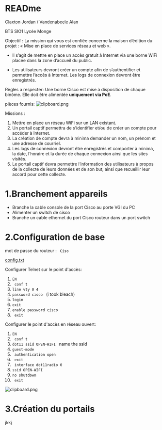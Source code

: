 # READme

Claxton Jordan / Vandenabeele Alan

BTS SIO1
Lycée Monge

Objectif : La mission qui vous est confiée concerne la maison d’édition du projet : « Mise en place de services réseau et web ».

* Il s’agit de mettre en place un accès gratuit à Internet via une borne WiFi placée dans la zone d’accueil du public.

* Les utilisateurs devront créer un compte afin de s’authentifier et permettre l’accès à Internet. Les logs de connexion devront être enregistrés.




 Règles a respecter: Une borne Cisco est mise à disposition de chaque binôme. Elle doit être alimentée **uniquement via PoE**.

pièces fournis:
![clipboard.png](SpoxSnqVZ-clipboard.png)


Missions :
1. Mettre en place un réseau WiFi sur un LAN existant.
2. Un portail captif permettra de s’identifier et/ou de créer un compte pour accéder à Internet.
3. La création de compte devra à minima demander un nom, un prénom et une adresse de courriel.
4. Les logs de connexion devront être enregistrés et comporter à minima, la date, l’horaire et la durée de chaque connexion ainsi que les sites visités.
5. Le portail captif devra permettre l’information des utilisateurs à propos de la collecte de leurs données et de son but, ainsi que recueillir leur accord pour cette collecte.


# 1.Branchement appareils
* Branche la cable console de la port Cisco au porte VGI du PC
* Alimenter un switch de cisco
* Branche un cable ethernet du port Cisco routeur dans un port switch


# 2.Configuration de base
mot de passe du routeur : ``` Ciso```

[config.txt]()

Configurer Telnet sur le point d'accès:

1. ``` EN  ```
2. ```  conf t ```
3. ``` line vty 0 4  ```
4. ``` password cisco  ``` (i took bleach)
5. ``` login  ```
6. ``` exit  ```
7. ``` enable password cisco  ```
8. ```  exit ```

Configurer le point d'accès en réseau ouvert: 
1. ``` EN  ```
2. ```  conf t ```
3. ``` dot11 ssid OPEN-WIFI  ``` name the ssid
4. ``` guest-mode  ```
5. ```  authentication open ```
6. ```  exit ```
7. ```  interface dot11radio 0 ```
8. ``` ssid OPEN-WIFI  ```
9. ``` no shutdown  ```
10. ```  exit ```



![clipboard.png](5yP0dbWLY-clipboard.png)
# 3.Création du portails

jkkj